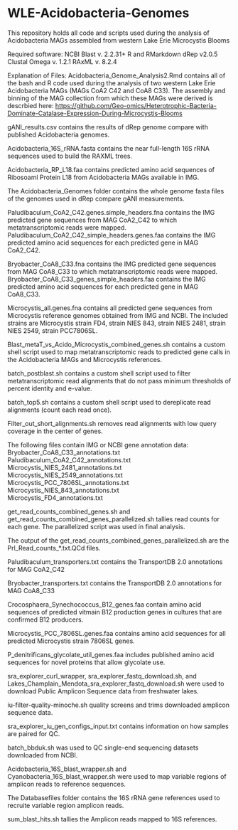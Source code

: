 # WLE-Acidobacteria-Genomes
This repository holds all code and scripts used during the analysis of Acidobacteria MAGs assembled from western Lake Erie Microcystis Blooms

Required software:
NCBI Blast v. 2.2.31+
R and RMarkdown
dRep v2.0.5
Clustal Omega v. 1.2.1 
RAxML v. 8.2.4 

Explanation of Files:
Acidobacteria_Genome_Analysis2.Rmd contains all of the bash and R code used during the analysis of two western Lake Erie Acidobacteria MAGs (MAGs CoA2 C42 and CoA8 C33). The assembly and binning of the MAG collection from which these MAGs were derived is descrbied here: https://github.com/Geo-omics/Heterotrophic-Bacteria-Dominate-Catalase-Expression-During-Microcystis-Blooms

gANI_results.csv contains the results of dRep genome compare with published Acidobacteria genomes.

Acidobacteria_16S_rRNA.fasta contains the near full-length 16S rRNA sequences used to build the RAXML trees.

Acidobacteria_RP_L18.faa contains predicted amino acid sequences of Ribosoaml Protein L18 from Acidobacteria MAGs available in IMG.

The Acidobacteria_Genomes folder contains the whole genome fasta files of the genomes used in dRep compare gANI measurements.

Paludibaculum_CoA2_C42.genes.simple_headers.fna contains the IMG predicted gene sequences from MAG CoA2_C42 to which metatranscriptomic reads were mapped.
Paludibaculum_CoA2_C42_simple_headers.genes.faa contains the IMG predicted amino acid sequences for each predicted gene in MAG CoA2_C42.

Bryobacter_CoA8_C33.fna contains the IMG predicted gene sequences from MAG CoA8_C33 to which metatranscriptomic reads were mapped.
Bryobacter_CoA8_C33_genes_simple_headers.faa contains the IMG predicted amino acid sequences for each predicted gene in MAG CoA8_C33.

Microcystis_all.genes.fna contains all predicted gene sequences from Microcystis reference genomes obtained from IMG and NCBI. The included strains are Microcystis strain FD4, strain NIES 843, strain NIES 2481, strain NIES 2549, strain PCC7806SL.

Blast_metaT_vs_Acido_Microcystis_combined_genes.sh contains a custom shell script used to map metatranscriptomic reads to predicted gene calls in the Acidobacteria MAGs and Microcystis references.

batch_postblast.sh contains a custom shell script used to filter metatranscriptomic read alignments that do not pass minimum thresholds of percent identity and e-value.

batch_top5.sh contains a custom shell script used to dereplicate read alignments (count each read once).

Filter_out_short_alignments.sh removes read alignments with low query coverage in the center of genes.

The following files contain IMG or NCBI gene annotation data:
Bryobacter_CoA8_C33_annotations.txt  
Paludibaculum_CoA2_C42_annotations.txt  
Microcystis_NIES_2481_annotations.txt  
Microcystis_NIES_2549_annotations.txt  
Microcystis_PCC_7806SL_annotations.txt  
Microcystis_NIES_843_annotations.txt  
Microcystis_FD4_annotations.txt  

get_read_counts_combined_genes.sh and get_read_counts_combined_genes_parallelized.sh tallies read counts for each gene. The parallelized script was used in final analysis.

The output of the get_read_counts_combined_genes_parallelized.sh are the Prl_Read_counts_*.txt.QCd files.

Paludibaculum_transporters.txt contains the TransportDB 2.0 annotations for MAG CoA2_C42

Bryobacter_transporters.txt contains the TransportDB 2.0 annotations for MAG CoA8_C33

Crocosphaera_Synechococcus_B12_genes.faa contain amino acid sequences of predicted vitmain B12 production genes in cultures that are confirmed B12 producers.

Microcystis_PCC_7806SL.genes.faa contains amino acid sequences for all predicted Microcystis strain 7806SL genes.

P_denitrificans_glycolate_util_genes.faa includes published amino acid sequences for novel proteins that allow glycolate use.

sra_explorer_curl_wrapper, sra_explorer_fastq_download.sh, and Lakes_Champlain_Mendota_sra_explorer_fastq_download.sh were used to download Public Amplicon Sequence data from freshwater lakes.

iu-filter-quality-minoche.sh quality screens and trims downloaded amplicon sequence data.

sra_explorer_iu_gen_configs_input.txt contains information on how samples are paired for QC.

batch_bbduk.sh was used to QC single-end sequencing datasets downloaded from NCBI.

Acidobacteria_16S_blast_wrapper.sh and Cyanobacteria_16S_blast_wrapper.sh were used to map variable regions of amplicon reads to reference sequences.

The Databasefiles folder contains the 16S rRNA gene references used to recruite variable region amplicon reads.

sum_blast_hits.sh tallies the Amplicon reads mapped to 16S references.
